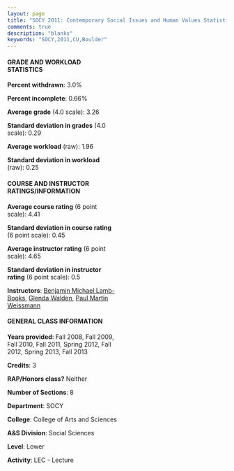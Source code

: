 ```yaml
---
layout: page
title: "SOCY 2011: Contemporary Social Issues and Human Values Statistics"
comments: true
description: "blanks"
keywords: "SOCY,2011,CU,Boulder"
---
```

<head>
<script src="https://ajax.googleapis.com/ajax/libs/jquery/2.1.3/jquery.min.js"></script>
<script src="https://dl.dropboxusercontent.com/s/pc42nxpaw1ea4o9/highcharts.js?dl=0"></script>
<!-- <script src="../assets/js/highcharts.js"></script> -->
<style type="text/css">@font-face {
	font-family: "Bebas Neue";
	src: url(https://www.filehosting.org/file/details/544349/BebasNeue Regular.otf) format("opentype");
	}
	h1.Bebas { 
		font-family: "Bebas Neue", Verdana, Tahoma;
	}
</style>
</head>
<body>
	<div id="container" style="float: right; width: 45%; height: 88%; margin-left: 2.5%; margin-right: 2.5%;"></div>
	<script language="JavaScript">
		$(document).ready(function() {
		var chart = {type: 'column'};
		var title = {text: 'Grade Distribution'};
		var xAxis = {categories: ['A','B','C','D','F'],crosshair: true};
		var yAxis = {min: 0,title: {text: 'Percentage'}};
		var tooltip = {headerFormat: '<center><b><span style="font-size:20px">{point.key}</span></b></center>',
		               pointFormat: '<td style="padding:0"><b>{point.y:.1f}%</b></td>',
		               footerFormat: '</table>',shared: true,useHTML: true};
		var plotOptions = {column: {pointPadding: 0.0,borderWidth: 0}};  
		var credits = {enabled: false};var series= [{name: 'Percent',data: [47.3,37.7,11.84,1.56,1.6,]}];
		var json = {};
		json.chart = chart;
		json.title = title;
		json.tooltip = tooltip;
		json.xAxis = xAxis;
		json.yAxis = yAxis;  
		json.series = series;
		json.plotOptions = plotOptions;  
		json.credits = credits;
		$('#container').highcharts(json);
	});
	</script>
</body>
			   
#### GRADE AND WORKLOAD STATISTICS

**Percent withdrawn**: 3.0%

**Percent incomplete**: 0.66%

**Average grade** (4.0 scale): 3.26

**Standard deviation in grades** (4.0 scale): 0.29

**Average workload** (raw): 1.96

**Standard deviation in workload** (raw): 0.25

#### COURSE AND INSTRUCTOR RATINGS/INFORMATION

**Average course rating** (6 point scale): 4.41

**Standard deviation in course rating** (6 point scale): 0.45

**Average instructor rating** (6 point scale): 4.65

**Standard deviation in instructor rating** (6 point scale): 0.5

**Instructors**: <a href='../../instructors/Benjamin_Michael_Lamb-Books'>Benjamin Michael Lamb-Books</a>, <a href='../../instructors/Glenda_Walden'>Glenda Walden</a>, <a href='../../instructors/Paul_Martin_Weissmann'>Paul Martin Weissmann</a>

#### GENERAL CLASS INFORMATION

**Years provided**: Fall 2008, Fall 2009, Fall 2010, Fall 2011, Spring 2012, Fall 2012, Spring 2013, Fall 2013

**Credits**: 3

**RAP/Honors class?** Neither

**Number of Sections**: 8

**Department**: SOCY

**College**: College of Arts and Sciences

**A&S Division**: Social Sciences

**Level**: Lower

**Activity**: LEC - Lecture
